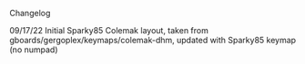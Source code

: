 Changelog

09/17/22 Initial Sparky85 Colemak layout, taken from gboards/gergoplex/keymaps/colemak-dhm, updated with Sparky85 keymap (no numpad)
